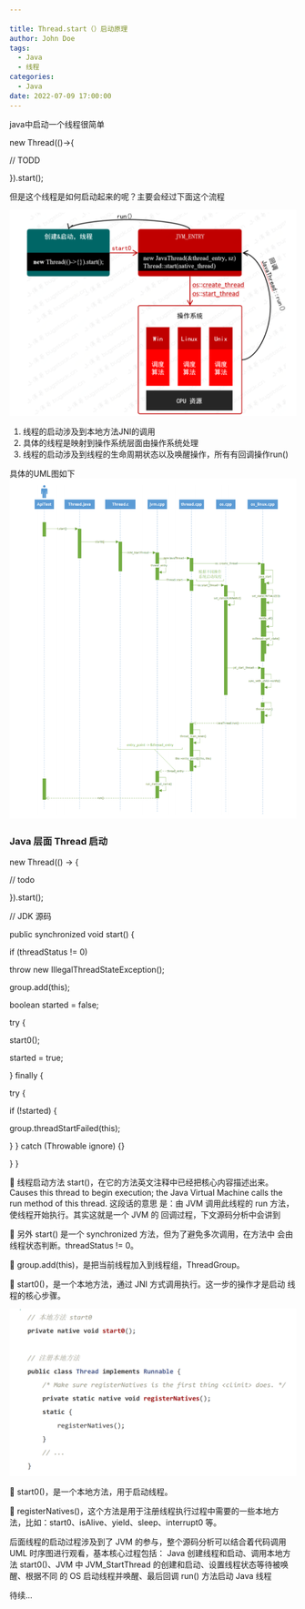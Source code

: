 ```yaml
---

title: Thread.start（）启动原理
author: John Doe
tags:
  - Java
  - 线程
categories:
  - Java
date: 2022-07-09 17:00:00
---
```

java中启动一个线程很简单

new Thread(()->{

// TODD

}).start();

但是这个线程是如何启动起来的呢？主要会经过下面这个流程

 ![upload successful](../images/pasted-237.png)
 
 1. 线程的启动涉及到本地方法JNI的调用
 2. 具体的线程是映射到操作系统层面由操作系统处理
 3. 线程的启动涉及到线程的生命周期状态以及唤醒操作，所有有回调操作run()

具体的UML图如下
 ![upload successful](../images/pasted-238.png)
 
 ### Java 层面 Thread 启动
new Thread(() -> {

// todo

}).start();

// JDK 源码

public synchronized void start() {

if (threadStatus != 0)

throw new IllegalThreadStateException();

group.add(this);

boolean started = false;

try {

start0();

started = true;

} finally {

try {

if (!started) {

group.threadStartFailed(this);

} } catch (Throwable ignore) {}

} }

 线程启动方法 start()，在它的方法英文注释中已经把核心内容描述出来。
Causes this thread to begin execution; the Java Virtual 
Machine calls the run method of this thread. 这段话的意思
是：由 JVM 调用此线程的 run 方法，使线程开始执行。其实这就是一个 JVM 的
回调过程，下文源码分析中会讲到

 另外 start() 是一个 synchronized 方法，但为了避免多次调用，在方法中
会由线程状态判断。threadStatus != 0。 

 group.add(this)，是把当前线程加入到线程组，ThreadGroup。 

 start0()，是一个本地方法，通过 JNI 方式调用执行。这一步的操作才是启动
线程的核心步骤。


 ![upload successful](../images/pasted-239.png)
 
 start0()，是一个本地方法，用于启动线程。

 registerNatives()，这个方法是用于注册线程执行过程中需要的一些本地方
法，比如：start0、isAlive、yield、sleep、interrupt0 等。

后面线程的启动过程涉及到了 JVM 的参与，整个源码分析可以结合着代码调用 UML 时序图进行观看，基本核心过程包括：
Java 创建线程和启动、调用本地方法 start0()、JVM 中
JVM_StartThread 的创建和启动、设置线程状态等待被唤醒、根据不同
的 OS 启动线程并唤醒、最后回调 run() 方法启动 Java 线程


待续...